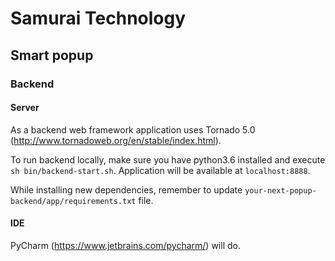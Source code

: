 # Samurai Technology

## Smart popup

### Backend

#### Server
As a backend web framework application uses Tornado 5.0 (http://www.tornadoweb.org/en/stable/index.html).

To run backend locally, make sure you have python3.6 installed and execute ``sh bin/backend-start.sh``. Application will be available at ``localhost:8888``.

While installing new dependencies, remember to update ``your-next-popup-backend/app/requirements.txt`` file.

#### IDE
PyCharm (https://www.jetbrains.com/pycharm/) will do.
